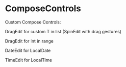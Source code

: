 # ComposeControls
Custom Compose Controls:

DragEdit for custom T in list (SpinEdit with drag gestures)

DragEdit for Int in range

DateEdit for LocalDate

TimeEdit for LocalTime
